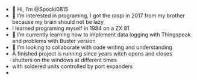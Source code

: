 - 👋 Hi, I’m @Spocki0815
- 👀 I’m interested in programing, I got the raspi in 2017 from my brother because my brain should not be lazy
- I learned programing myself in 1984 on a ZX 81
- 🌱 I’m currently learning how to implement data logging with Thingspeak and problems with Buster version
- 💞️ I’m looking to collaborate with code writing and understanding
- A finished project is running since years witch opens and closes shutters on the windows at different times
- with soldered units controlled by port expanders
-

<!---
Spocki0815/Spocki0815 is a ✨ special ✨ repository because its `README.md` (this file) appears on your GitHub profile.
You can click the Preview link to take a look at your changes.
--->
